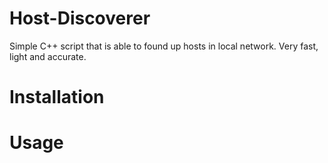 # Host-Discoverer
Simple C++ script that is able to found up hosts in local network. Very fast, light and accurate.

# Installation


# Usage

